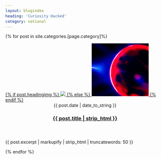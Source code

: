 ```yaml
---
layout: blogindex
heading: 'Curiosity Hacked'
category: national
---
```

{% for post in site.categories.[page.category]%}
<article class="box-excerpt">
<a href="#" class="image image-left">
{% if post.headingimg %}
<img src="{{ post.headingimg }} alt="" />
{% else %}
<img src="images/pic04.jpg" alt="" />
{% endif %}
</a>
<div>
<header>
<span class="date">{{ post.date | date_to_string }} </span>
<h3><a href="{{ post.url }}">{{ post.title | strip_html }}</a></h3>
</header>
<p>
{{ post.excerpt | markupify | strip_html | truncatewords: 50 }}
</p>
</div>
</article>

{% endfor %}
